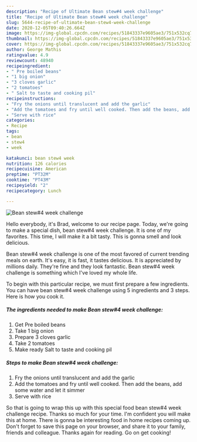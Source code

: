 ```yaml
---
description: "Recipe of Ultimate Bean stew#4 week challenge"
title: "Recipe of Ultimate Bean stew#4 week challenge"
slug: 5644-recipe-of-ultimate-bean-stew4-week-challenge
date: 2020-12-05T09:40:26.664Z
image: https://img-global.cpcdn.com/recipes/51843337e9605ae3/751x532cq70/bean-stew4-week-challenge-recipe-main-photo.jpg
thumbnail: https://img-global.cpcdn.com/recipes/51843337e9605ae3/751x532cq70/bean-stew4-week-challenge-recipe-main-photo.jpg
cover: https://img-global.cpcdn.com/recipes/51843337e9605ae3/751x532cq70/bean-stew4-week-challenge-recipe-main-photo.jpg
author: George Mathis
ratingvalue: 4.9
reviewcount: 48940
recipeingredient:
- " Pre boiled beans"
- "1 big onion"
- "3 cloves garlic"
- "2 tomatoes"
- " Salt to taste and cooking pil"
recipeinstructions:
- "Fry the onions until translucent and add the garlic"
- "Add the tomatoes and fry until well cooked. Then add the beans, add some water and let it simmer"
- "Serve with rice"
categories:
- Recipe
tags:
- bean
- stew4
- week

katakunci: bean stew4 week 
nutrition: 126 calories
recipecuisine: American
preptime: "PT32M"
cooktime: "PT43M"
recipeyield: "2"
recipecategory: Lunch

---
```



![Bean stew#4 week challenge](https://img-global.cpcdn.com/recipes/51843337e9605ae3/751x532cq70/bean-stew4-week-challenge-recipe-main-photo.jpg)

Hello everybody, it's Brad, welcome to our recipe page. Today, we're going to make a special dish, bean stew#4 week challenge. It is one of my favorites. This time, I will make it a bit tasty. This is gonna smell and look delicious.



Bean stew#4 week challenge is one of the most favored of current trending meals on earth. It's easy, it is fast, it tastes delicious. It is appreciated by millions daily. They're fine and they look fantastic. Bean stew#4 week challenge is something which I've loved my whole life.


To begin with this particular recipe, we must first prepare a few ingredients. You can have bean stew#4 week challenge using 5 ingredients and 3 steps. Here is how you cook it.

<!--inarticleads1-->

##### The ingredients needed to make Bean stew#4 week challenge:

1. Get  Pre boiled beans
1. Take 1 big onion
1. Prepare 3 cloves garlic
1. Take 2 tomatoes
1. Make ready  Salt to taste and cooking pil




<!--inarticleads2-->

##### Steps to make Bean stew#4 week challenge:

1. Fry the onions until translucent and add the garlic
1. Add the tomatoes and fry until well cooked. Then add the beans, add some water and let it simmer
1. Serve with rice




So that is going to wrap this up with this special food bean stew#4 week challenge recipe. Thanks so much for your time. I'm confident you will make this at home. There is gonna be interesting food in home recipes coming up. Don't forget to save this page on your browser, and share it to your family, friends and colleague. Thanks again for reading. Go on get cooking!
